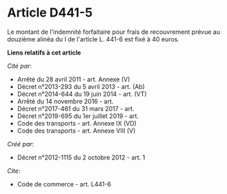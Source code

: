 # Article D441-5

Le montant de l'indemnité forfaitaire pour frais de recouvrement prévue au douzième alinéa du I de l'article L. 441-6 est
fixé à 40 euros.

**Liens relatifs à cet article**

_Cité par_:

  - Arrêté du 28 avril 2011 - art. Annexe (V)
  - Décret n°2013-293 du 5 avril 2013 - art. (Ab)
  - Décret n°2014-644 du 19 juin 2014 - art. (VT)
  - Arrêté du 14 novembre 2016 - art.
  - Décret n°2017-461 du 31 mars 2017 - art.
  - Décret n°2019-695 du 1er juillet 2019 - art.
  - Code des transports - art. Annexe IX (VD)
  - Code des transports - art. Annexe VIII (V)

_Créé par_:

  - Décret n°2012-1115 du 2 octobre 2012 - art. 1

_Cite_:

  - Code de commerce - art. L441-6
